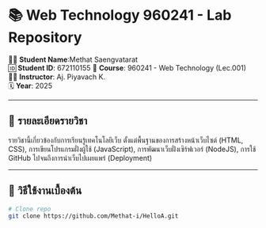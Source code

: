 # 📚 Web Technology 960241 - Lab Repository

👨‍🎓 **Student Name**:Methat Saengvatarat  
🆔 **Student ID**: 672110155
📘 **Course**: 960241 - Web Technology (Lec.001)  
👨‍🏫 **Instructor**: Aj. Piyavach K.  
🗓️ **Year**: 2025  

---

## 📌 รายละเอียดรายวิชา

รายวิชานี้เกี่ยวข้องกับการเรียนรู้เทคโนโลยีเว็บ ตั้งแต่พื้นฐานของการสร้างหน้าเว็บไซต์ (HTML, CSS), การเขียนโปรแกรมฝั่งผู้ใช้ (JavaScript), การพัฒนาเว็บฝั่งเซิร์ฟเวอร์ (NodeJS), การใช้ GitHub ไปจนถึงการนำเว็บไปเผยแพร่ (Deployment)

---

## 🚀 วิธีใช้งานเบื้องต้น

```bash
# Clone repo
git clone https://github.com/Methat-i/HelloA.git

